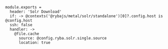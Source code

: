 
    module.exports =
      header: 'Solr Download'
      if: -> @contexts('@rybajs/metal/solr/standalone')[0]?.config.host is @config.host
      ssh: false
      handler: ->
        @file.cache
          source: @config.ryba.solr.single.source
          location: true
